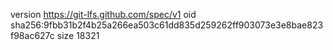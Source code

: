 version https://git-lfs.github.com/spec/v1
oid sha256:9fbb31b2f4b25a266ea503c61dd835d259262ff903073e3e8bae823f98ac627c
size 18321
